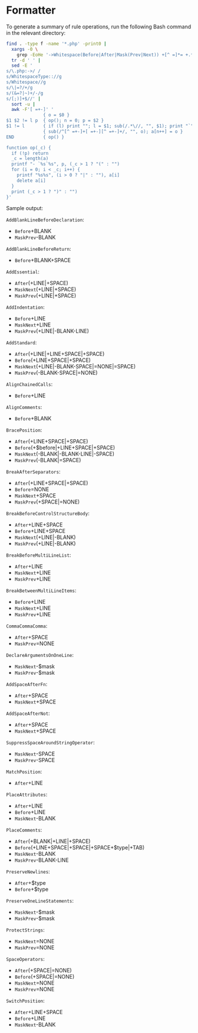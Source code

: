 # Formatter

To generate a summary of rule operations, run the following Bash command in the
relevant directory:

```bash
find . -type f -name '*.php' -print0 |
  xargs -0 \
    grep -EoHe '->Whitespace(Before|After|Mask(Prev|Next)) +[^ =]*= +.*' |
  tr -d ' ' |
  sed -E '
s/\.php:->/ /
s/WhitespaceType:://g
s/Whitespace//g
s/\|=?/+/g
s/(&=?|~)+/-/g
s/[;)]+$//' |
  sort -u |
  awk -F'[ =+-]' '
              { o = $0 }
$1 $2 != l p  { op(); n = 0; p = $2 }
$1 != l       { if (l) print ""; l = $1; sub(/.*\//, "", $1); print "`" $1 "`:" }
              { sub(/^[^ =+-]+[ =+-][^ =+-]+/, "", o); a[n++] = o }
END           { op() }

function op(_c) {
  if (!p) return
  _c = length(a)
  printf "- `%s`%s", p, (_c > 1 ? "(" : "")
  for (i = 0; i < _c; i++) {
    printf "%s%s", (i > 0 ? "|" : ""), a[i]
    delete a[i]
  }
  print (_c > 1 ? ")" : "")
}'
```

Sample output:

`AddBlankLineBeforeDeclaration`:
- `Before`+BLANK
- `MaskPrev`-BLANK

`AddBlankLineBeforeReturn`:
- `Before`+BLANK+SPACE

`AddEssential`:
- `After`(+LINE|+SPACE)
- `MaskNext`(+LINE|+SPACE)
- `MaskPrev`(+LINE|+SPACE)

`AddIndentation`:
- `Before`+LINE
- `MaskNext`+LINE
- `MaskPrev`(+LINE|-BLANK-LINE)

`AddStandard`:
- `After`(+LINE|+LINE+SPACE|+SPACE)
- `Before`(+LINE+SPACE|+SPACE)
- `MaskNext`(+LINE|-BLANK-SPACE|=NONE|=SPACE)
- `MaskPrev`(-BLANK-SPACE|=NONE)

`AlignChainedCalls`:
- `Before`+LINE

`AlignComments`:
- `Before`+BLANK

`BracePosition`:
- `After`(+LINE+SPACE|+SPACE)
- `Before`(+$before|+LINE+SPACE|+SPACE)
- `MaskNext`(-BLANK|-BLANK-LINE|-SPACE)
- `MaskPrev`(-BLANK|=SPACE)

`BreakAfterSeparators`:
- `After`(+LINE+SPACE|+SPACE)
- `Before`=NONE
- `MaskNext`+SPACE
- `MaskPrev`(+SPACE|=NONE)

`BreakBeforeControlStructureBody`:
- `After`+LINE+SPACE
- `Before`+LINE+SPACE
- `MaskNext`(+LINE|-BLANK)
- `MaskPrev`(+LINE|-BLANK)

`BreakBeforeMultiLineList`:
- `After`+LINE
- `MaskNext`+LINE
- `MaskPrev`+LINE

`BreakBetweenMultiLineItems`:
- `Before`+LINE
- `MaskNext`+LINE
- `MaskPrev`+LINE

`CommaCommaComma`:
- `After`+SPACE
- `MaskPrev`=NONE

`DeclareArgumentsOnOneLine`:
- `MaskNext`-$mask
- `MaskPrev`-$mask

`AddSpaceAfterFn`:
- `After`+SPACE
- `MaskNext`+SPACE

`AddSpaceAfterNot`:
- `After`+SPACE
- `MaskNext`+SPACE

`SuppressSpaceAroundStringOperator`:
- `MaskNext`-SPACE
- `MaskPrev`-SPACE

`MatchPosition`:
- `After`+LINE

`PlaceAttributes`:
- `After`+LINE
- `Before`+LINE
- `MaskNext`-BLANK

`PlaceComments`:
- `After`(+BLANK|+LINE|+SPACE)
- `Before`(+LINE+SPACE|+SPACE|+SPACE+$type|+TAB)
- `MaskNext`-BLANK
- `MaskPrev`-BLANK-LINE

`PreserveNewlines`:
- `After`+$type
- `Before`+$type

`PreserveOneLineStatements`:
- `MaskNext`-$mask
- `MaskPrev`-$mask

`ProtectStrings`:
- `MaskNext`=NONE
- `MaskPrev`=NONE

`SpaceOperators`:
- `After`(+SPACE|=NONE)
- `Before`(+SPACE|=NONE)
- `MaskNext`=NONE
- `MaskPrev`=NONE

`SwitchPosition`:
- `After`+LINE+SPACE
- `Before`+LINE
- `MaskNext`-BLANK
